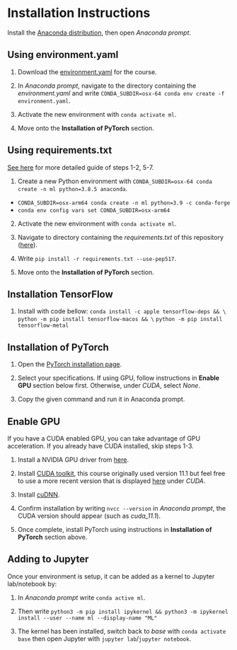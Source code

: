 # Installation Instructions

Install the [Anaconda distribution](https://www.anaconda.com/products/individual), then open *Anaconda prompt*.

## Using environment.yaml

1. Download the [environment.yaml](https://github.com/jamescalam/transformers/blob/main/environment.yaml) for the course.

2. In *Anaconda prompt*, navigate to the directory containing the *environment.yaml* and write `CONDA_SUBDIR=osx-64 conda env create -f environment.yaml`.

3. Activate the new environment with `conda activate ml`.

4. Move onto the **Installation of PyTorch** section.

## Using requirements.txt

[See here](https://towardsdatascience.com/how-to-setup-python-for-machine-learning-173cb25f0206?sk=8e25eb341c8910209ff683071650c180) for more detailed guide of steps 1-2, 5-7.

1. Create a new Python environment with `CONDA_SUBDIR=osx-64 conda create -n ml python=3.8.5 anaconda`.
- `CONDA_SUBDIR=osx-arm64 conda create -n ml python=3.9 -c conda-forge`
- `conda env config vars set CONDA_SUBDIR=osx-arm64`

2. Activate the new environment with `conda activate ml`.

3. Navigate to directory containing the *requirements.txt* of this repository ([here](https://github.com/jamescalam/transformers/blob/main/requirements.txt)).

4. Write `pip install -r requirements.txt --use-pep517`.

5. Move onto the **Installation of PyTorch** section.


## Installation TensorFlow
1. Install with code bellow: 
  `conda install -c apple tensorflow-deps && \`
  `python -m pip install tensorflow-macos && \`
  `python -m pip install tensorflow-metal`

## Installation of PyTorch

1. Open the [PyTorch installation page](https://pytorch.org/get-started/locally/).

2. Select your specifications. If using GPU, follow instructions in **Enable GPU** section below first. Otherwise, under *CUDA*, select *None*.

3. Copy the given command and run it in Anaconda prompt.

## Enable GPU

If you have a CUDA enabled GPU, you can take advantage of GPU acceleration. If you already have CUDA installed, skip steps 1-3.

1. Install a NVIDIA GPU driver from [here](https://www.nvidia.com/download/index.aspx?lang=en-us).

2. Install [CUDA toolkit](https://developer.nvidia.com/cuda-toolkit-archive), this course originally used version 11.1 but feel free to use a more recent version that is displayed [here](https://pytorch.org/get-started/locally/) under *CUDA*.

3. Install [cuDNN](https://developer.nvidia.com/cudnn).

4. Confirm installation by writing `nvcc --version` in *Anaconda prompt*, the CUDA version should appear (such as *cuda_11.1*).

5. Once complete, install PyTorch using instructions in **Installation of PyTorch** section above.

## Adding to Jupyter

Once your environment is setup, it can be added as a kernel to Jupyter lab/notebook by:

1. In *Anaconda prompt* write `conda active ml`.

2. Then write `python3 -m pip install ipykernel && python3 -m ipykernel install --user --name ml --display-name "ML"`
3. The kernel has been installed, switch back to *base* with `conda activate base` then open Jupyter with `jupyter lab`/`jupyter notebook`.